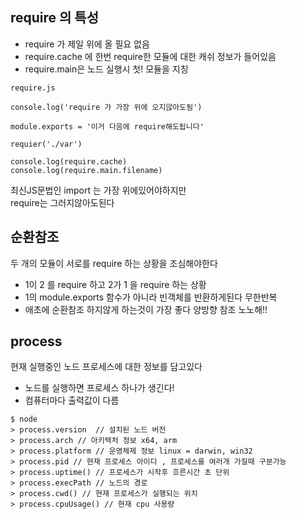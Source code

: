 ## require 의 특성  
- require 가 제일 위에 올 필요 없음  
- require.cache 에 한번 require한 모듈에 대한 캐쉬 정보가 들어있음  
- require.main은 노드 실행시 첫! 모듈을 지칭  

```
require.js  

console.log('require 가 가장 위에 오지않아도됨')

module.exports = '이거 다음에 require해도됩니다'

requier('./var')

console.log(require.cache)
console.log(require.main.filename)
```  

최신JS문법인 import 는 가장 위에있어야하지만  
require는 그러지않아도된다  


## 순환참조  
두 개의 모듈이 서로를 require 하는 상황을 조심해야한다  
- 1이 2 를 require 하고 2가 1 을 require 하는 상황  
- 1의 module.exports 함수가 아니라 빈객체를 반환하게된다 무한반복  
- 애초에 순환참조 하지않게 하는것이 가장 좋다 양방향 참조 노노해!!  


## process  
현재 실행중인 노드 프로세스에 대한 정보를 담고있다
- 노드를 실행하면 프로세스 하나가 생긴다!  
- 컴퓨터마다 출력값이 다름
```
$ node  
> process.version  // 설치된 노드 버전  
> process.arch // 아키텍처 정보 x64, arm   
> process.platform // 운영체제 정보 linux = darwin, win32   
> process.pid // 현재 프로세스 아이디 , 프로세스를 여러개 가질때 구분가능  
> process.uptime() // 프로세스가 시작후 흐른시간 초 단위  
> process.execPath // 노드의 경로  
> process.cwd() // 현재 프로세스가 실행되는 위치  
> process.cpuUsage() // 현재 cpu 사용량  